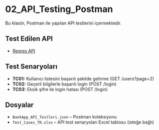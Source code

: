 # 02_API_Testing_Postman

Bu klasör, Postman ile yapılan API testlerini içermektedir.

## Test Edilen API

- [Reqres API](https://reqres.in)

## Test Senaryoları

- **TC01:** Kullanıcı listesini başarılı şekilde getirme (GET /users?page=2)
- **TC02:** Geçerli bilgilerle başarılı login (POST /login)
- **TC03:** Eksik şifre ile login hatası (POST /login)

## Dosyalar

- `BankApp_API_Testleri.json` – Postman koleksiyonu
- `Test_Cases_TR.xlsx` – API test senaryoları Excel tablosu (isteğe bağlı)

